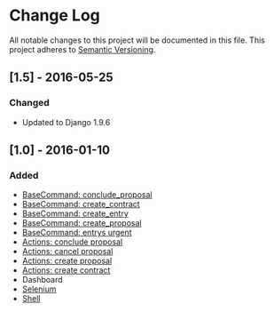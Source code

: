 # Change Log
All notable changes to this project will be documented in this file.
This project adheres to [Semantic Versioning](http://semver.org/).

## [1.5] - 2016-05-25
### Changed
- Updated to Django 1.9.6

## [1.0] - 2016-01-10
### Added
- [BaseCommand: conclude_proposal](https://github.com/rg3915/orcamentos/blob/master/orcamentos/core/management/commands/conclude_proposal.py)
- [BaseCommand: create_contract](https://github.com/rg3915/orcamentos/blob/master/orcamentos/core/management/commands/create_contract.py)
- [BaseCommand: create_entry](https://github.com/rg3915/orcamentos/blob/master/orcamentos/core/management/commands/create_entry.py)
- [BaseCommand: create_proposal](https://github.com/rg3915/orcamentos/blob/master/orcamentos/core/management/commands/create_proposal.py)
- [BaseCommand: entrys urgent](https://github.com/rg3915/orcamentos/blob/master/orcamentos/core/management/commands/entrys.py)
- [Actions: conclude proposal](https://github.com/rg3915/orcamentos/blob/master/orcamentos/core/actions.py#L10)
- [Actions: cancel proposal](https://github.com/rg3915/orcamentos/blob/master/orcamentos/core/actions.py#L31)
- [Actions: create proposal](https://github.com/rg3915/orcamentos/blob/master/orcamentos/core/actions.py#L45)
- [Actions: create contract](https://github.com/rg3915/orcamentos/blob/master/orcamentos/core/actions.py#L72)
- Dashboard
- [Selenium](https://github.com/rg3915/orcamentos/tree/master/orcamentos/core/tests/selenium)
- [Shell](https://github.com/rg3915/orcamentos/tree/master/shell)
